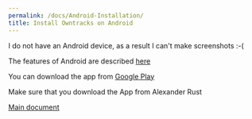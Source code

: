 ```yaml
---
permalink: /docs/Android-Installation/
title: Install Owntracks on Android
---
```

I do not have an Android device, as a result I can't make screenshots :-(

The features of Android are described [here](https://owntracks.org/booklet/features/android/)

You can download the app from [Google Play](https://play.google.com/store/apps/details?id=org.owntracks.android)

Make sure that you download the App from Alexander Rust

[Main document](/docs/Wow-Demo/)
